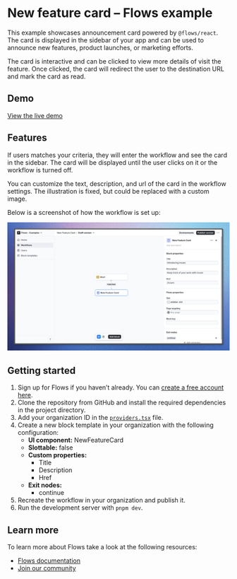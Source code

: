 # New feature card – Flows example

This example showcases announcement card powered by `@flows/react`. The card is displayed in the sidebar of your app and can be used to announce new features, product launches, or marketing efforts.

The card is interactive and can be clicked to view more details of visit the feature. Once clicked, the card will redirect the user to the destination URL and mark the card as read.

## Demo

[View the live demo](https://flows.sh/examples/new-feature-card)

## Features

If users matches your criteria, they will enter the workflow and see the card in the sidebar. The card will be displayed until the user clicks on it or the workflow is turned off.

You can customize the text, description, and url of the card in the workflow settings. The illustration is fixed, but could be replaced with a custom image.

Below is a screenshot of how the workflow is set up:

![Workflow](./workflow.png)

## Getting started

1. Sign up for Flows if you haven’t already. You can [create a free account here](https://app.flows.sh/signup).
2. Clone the repository from GitHub and install the required dependencies in the project directory.
3. Add your organization ID in the [`providers.tsx`](./src/app/providers.tsx) file.
4. Create a new block template in your organization with the following configuration:
   - **UI component:** NewFeatureCard
   - **Slottable:** false
   - **Custom properties:**
     - Title
     - Description
     - Href
   - **Exit nodes:**
     - continue
5. Recreate the workflow in your organization and publish it.
6. Run the development server with `pnpm dev`.

## Learn more

To learn more about Flows take a look at the following resources:

- [Flows documentation](https://flows.sh/docs)
- [Join our community](https://flows.sh/join-slack)
